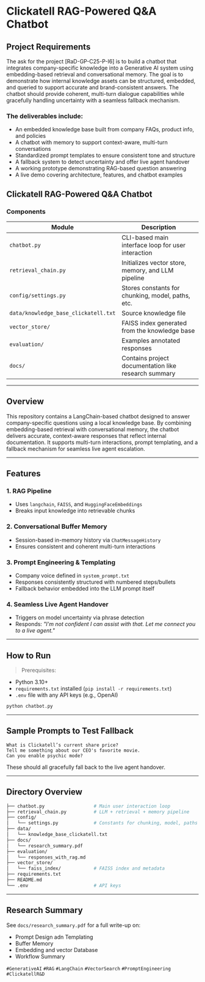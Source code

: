 # Clickatell RAG-Powered Q&A Chatbot

## Project Requirements

 The ask for the project [RaD-GP-C25-P-I6] is to build a chatbot that integrates company-specific knowledge into a Generative AI system using embedding-based retrieval and conversational memory. The goal is to demonstrate how internal knowledge assets can be structured, embedded, and queried to support accurate and brand-consistent answers. The chatbot should provide coherent, multi-turn dialogue capabilities while gracefully handling uncertainty with a seamless fallback mechanism.

### The deliverables include:

- An embedded knowledge base built from company FAQs, product info, and policies
- A chatbot with memory to support context-aware, multi-turn conversations
- Standardized prompt templates to ensure consistent tone and structure
- A fallback system to detect uncertainty and offer live agent handover
- A working prototype demonstrating RAG-based question answering
- A live demo covering architecture, features, and chatbot examples

## Clickatell RAG-Powered Q&A Chatbot


### Components

| Module              | Description                                          |
|---------------------|------------------------------------------------------|
| `chatbot.py`        | CLI-based main interface loop for user interaction   |
| `retrieval_chain.py`| Initializes vector store, memory, and LLM pipeline   |
| `config/settings.py`| Stores constants for chunking, model, paths, etc.    |
| `data/knowledge_base_clickatell.txt` | Source knowledge file                                |
| `vector_store/`     | FAISS index generated from the knowledge base        |
| `evaluation/`       | Examples annotated responses                         |
| `docs/`             | Contains project documentation like research summary |

---
## Overview  
This repository contains a LangChain-based chatbot designed to answer company-specific questions using a local knowledge base. By combining embedding-based retrieval with conversational memory, the chatbot delivers accurate, context-aware responses that reflect internal documentation. It supports multi-turn interactions, prompt templating, and a fallback mechanism for seamless live agent escalation.

---
## Features

### 1. RAG Pipeline
- Uses `langchain`, `FAISS`, and `HuggingFaceEmbeddings`
- Breaks input knowledge into retrievable chunks

### 2. Conversational Buffer Memory
- Session-based in-memory history via `ChatMessageHistory`
- Ensures consistent and coherent multi-turn interactions

### 3. Prompt Engineering & Templating
- Company voice defined in `system_prompt.txt`
- Responses consistently structured with numbered steps/bullets
- Fallback behavior embedded into the LLM prompt itself

### 4. Seamless Live Agent Handover
- Triggers on model uncertainty via phrase detection
- Responds: *"I'm not confident I can assist with that. Let me connect you to a live agent."*

---

## How to Run

> Prerequisites:
- Python 3.10+
- `requirements.txt` installed (`pip install -r requirements.txt`)
- `.env` file with any API keys (e.g., OpenAI)

```bash
python chatbot.py
```

---

## Sample Prompts to Test Fallback

```text
What is Clickatell’s current share price?
Tell me something about our CEO's favorite movie.
Can you enable psychic mode?
```

These should all gracefully fall back to the live agent handover.

---

## Directory Overview

```bash
├── chatbot.py                  # Main user interaction loop
├── retrieval_chain.py          # LLM + retrieval + memory pipeline
├── config/
│   └── settings.py             # Constants for chunking, model, paths
├── data/
│   └── knowledge_base_clickatell.txt
├── docs/
│   └── research_summary.pdf
├── evaluation/
│   └── responses_with_rag.md
├── vector_store/
│   └── faiss_index/            # FAISS index and metadata
├── requirements.txt
├── README.md
└── .env                        # API keys 
```

---

## Research Summary

See `docs/research_summary.pdf` for a full write-up on:
- Prompt Design adn Templating
- Buffer Memory
- Embedding and vector Database
- Workflow Summary


`#GenerativeAI` `#RAG` `#LangChain` `#VectorSearch` `#PromptEngineering` `#ClickatellR&D`